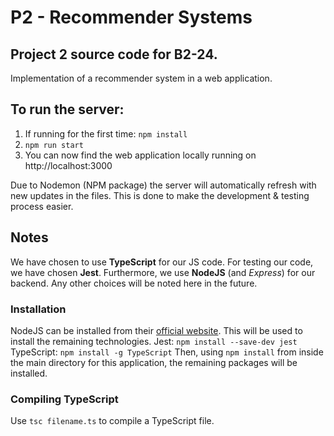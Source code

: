 # P2 - Recommender Systems

## Project 2 source code for B2-24.
Implementation of a recommender system in a web application.

## To run the server:
1. If running for the first time: ```npm install```
2. ```npm run start```
3. You can now find the web application locally running on http://localhost:3000

Due to Nodemon (NPM package) the server will automatically refresh with new updates in the files.
This is done to make the development & testing process easier.

## Notes
We have chosen to use **TypeScript** for our JS code.
For testing our code, we have chosen **Jest**.
Furthermore, we use **NodeJS** (and *Express*) for our backend.
Any other choices will be noted here in the future.

### Installation
NodeJS can be installed from their [official website](https://nodejs.org/en/download/). This will be used to install the remaining technologies.
Jest: ```npm install --save-dev jest```
TypeScript: ```npm install -g TypeScript```
Then, using ```npm install``` from inside the main directory for this application, the remaining packages will be installed.

### Compiling TypeScript
Use ```tsc filename.ts``` to compile a TypeScript file.